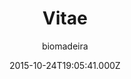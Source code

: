---
title: Vitae
github: https://github.com/biomadeira/vitae
demo: https://jekyller.github.io/vitae/
author: biomadeira
ssg:
  - Jekyll
cms:
  - No Cms
date: 2015-10-24T19:05:41.000Z
description: 👨‍💼 Personal resume powered by Jekyll
stale: false
---